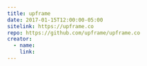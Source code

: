 ```yaml
---
title: upframe
date: 2017-01-15T12:00:00-05:00
sitelink: https://upframe.co
repo: https://github.com/upframe/upframe.co
creator:
  - name:
    link:
---
```

